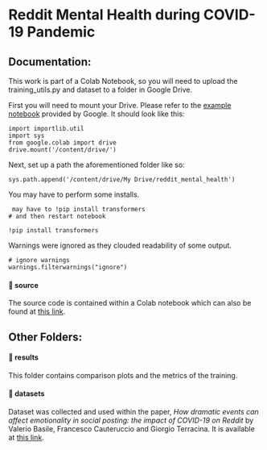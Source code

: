 # Reddit Mental Health during COVID-19 Pandemic

<h2>Documentation:</h2>

This work is part of a Colab Notebook, so you will need to upload the training_utils.py and dataset to a folder in Google Drive. 

First you will need to mount your Drive. Please refer to the <a href="https://colab.research.google.com/drive/1srw_HFWQ2SMgmWIawucXfusGzrj1_U0q">example notebook</a> provided by Google. It should look like this:
```
import importlib.util
import sys
from google.colab import drive
drive.mount('/content/drive/')
```

Next, set up a path the aforementioned folder like so:

```
sys.path.append('/content/drive/My Drive/reddit_mental_health')
```

You may have to perform some installs.
```
 may have to !pip install transformers
# and then restart notebook

!pip install transformers
```

Warnings were ignored as they clouded readability of some output. 
```
# ignore warnings
warnings.filterwarnings("ignore")
```

<h4>📁 source</h4>

The source code is contained within a Colab notebook which can also be found at <a href="https://colab.research.google.com/drive/1SkrRq0HywnwgoKh-Lzs9qq5UoNL5AdDW?usp=sharing"> this link</a>.


<h2>Other Folders:</h2>
<h4>📁 results</h4>


This folder contains comparison plots and the metrics of the training.


<h4>📁 datasets</h4>

Dataset was collected and used within the paper, <i> How dramatic events can affect emotionality in social posting: the impact of COVID-19 on Reddit</i> by Valerio Basile, Francesco Cauteruccio and Giorgio Terracina. It is available at <a href="https://bitbucket.org/cauteruccio/reddit-dataset/src/master/">this link</a>.
